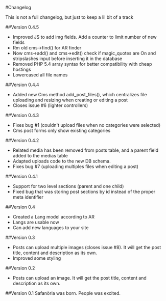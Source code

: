 #Changelog

This is not a full changelog, but just to keep a lil bit of a track

##Version 0.4.5
- Improved JS to add img fields. Add a counter to limit number of new fields
- Rm old cms->find() for AR finder
- Now cms->add() and cms->edit() check if magic_quotes are On and stripslashes input before inserting it in the database
- Removed PHP 5.4 array syntax for better compatibility with cheap hostings
- Lowercased all file names

##Version 0.4.4
- Added new Cms method add_post_files(), which centralizes file uploading and resizing when creating or editing a post
- Closes issue #6 (lighter controllers)

##Version 0.4.3
- Fixes bug #1 (couldn't upload files when no categories were selected)
- Cms post forms only show existing categories

##Version 0.4.2
- Related media has been removed from posts table, and a parent field added to the medias table
- Adapted uploads code to the new DB schema.
- Fixes bug #7 (uploading multiples files when editing a post)

##Version 0.4.1
- Support for two level sections (parent and one child)
- Fixed bug that was storing post sections by id instead of the proper meta identifier

##Version 0.4
- Created a Lang model according to AR
- Langs are usable now
- Can add new languages to your site

##Version 0.3
- Posts can upload multiple images (closes issue #8). It will get the post title, content and description as its own.
- Improved some styling

##Version 0.2
- Posts can upload an image. It will get the post title, content and description as its own. 

##Version 0.1
Safanòria was born. People was excited.